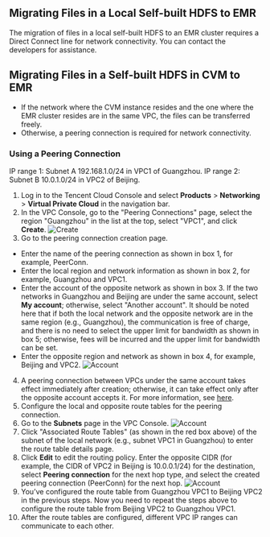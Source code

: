 ## Migrating Files in a Local Self-built HDFS to EMR
The migration of files in a local self-built HDFS to an EMR cluster requires a Direct Connect line for network connectivity. You can contact the developers for assistance.

## Migrating Files in a Self-built HDFS in CVM to EMR
- If the network where the CVM instance resides and the one where the EMR cluster resides are in the same VPC, the files can be transferred freely.
- Otherwise, a peering connection is required for network connectivity.

### Using a Peering Connection
IP range 1: Subnet A 192.168.1.0/24 in VPC1 of Guangzhou.
IP range 2: Subnet B 10.0.1.0/24 in VPC2 of Beijing.

1. Log in to the Tencent Cloud Console and select **Products** > **Networking** > **Virtual Private Cloud** in the navigation bar.
2. In the VPC Console, go to the "Peering Connections" page, select the region "Guangzhou" in the list at the top, select "VPC1", and click **Create**.
 ![Create](https://main.qcloudimg.com/raw/6f2e5aa32ace3e78f7bf723c0e80c629.png)
3. Go to the peering connection creation page.
 - Enter the name of the peering connection as shown in box 1, for example, PeerConn.
 - Enter the local region and network information as shown in box 2, for example, Guangzhou and VPC1.
 - Enter the account of the opposite network as shown in box 3. If the two networks in Guangzhou and Beijing are under the same account, select **My account**; otherwise, select "Another account". It should be noted here that if both the local network and the opposite network are in the same region (e.g., Guangzhou), the communication is free of charge, and there is no need to select the upper limit for bandwidth as shown in box 5; otherwise, fees will be incurred and the upper limit for bandwidth can be set.
 - Enter the opposite region and network as shown in box 4, for example, Beijing and VPC2.
 ![Account](https://main.qcloudimg.com/raw/db6f724672169e44f45bd1e1af9fb40d.png)
4. A peering connection between VPCs under the same account takes effect immediately after creation; otherwise, it can take effect only after the opposite account accepts it. For more information, see [here](https://cloud.tencent.com/document/product/215/20082).
5. Configure the local and opposite route tables for the peering connection.
 1. Go to the **Subnets** page in the VPC Console.
![Account](https://main.qcloudimg.com/raw/6440ae71b744491e938fd7416f1beae6.png)
 2. Click "Associated Route Tables" (as shown in the red box above) of the subnet of the local network (e.g., subnet VPC1 in Guangzhou) to enter the route table details page.
 3. Click **Edit** to edit the routing policy. Enter the opposite CIDR (for example, the CIDR of VPC2 in Beijing is 10.0.0.1/24) for the destination, select **Peering connection** for the next hop type, and select the created peering connection (PeerConn) for the next hop.
    ![Account](https://main.qcloudimg.com/raw/cfbccd948b73c37fa0c3763eca73f6cc.png)
 4. You’ve configured the route table from Guangzhou VPC1 to Beijing VPC2 in the previous steps. Now you need to repeat the steps above to configure the route table from Beijing VPC2 to Guangzhou VPC1.
 5. After the route tables are configured, different VPC IP ranges can communicate to each other.
